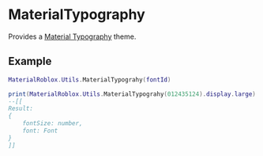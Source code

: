 # MaterialTypography

Provides a [Material Typography](https://m3.material.io/styles/typography/type-scale-tokens#a734c6ed-634c-4abb-adb2-35daf0aed06a) theme.

## Example
```lua
MaterialRoblox.Utils.MaterialTypograhy(fontId)

print(MaterialRoblox.Utils.MaterialTypograhy(012435124).display.large)
--[[
Result:
{
    fontSize: number,
    font: Font
}
]]
```